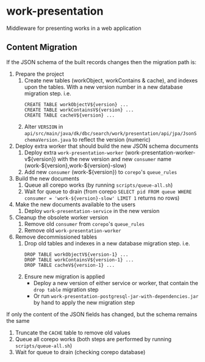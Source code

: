 # work-presentation
Middleware for presenting works in a web application

## Content Migration

If the JSON schema of the built records changes then the migration path is:

1. Prepare the project
    1. Create new tables (workObject, workContains & cache), and indexes upon the tables. With a new version number in a new database migration step. i.e.
        ```
        CREATE TABLE workObjectV${version} ...
        CREATE TABLE workContainsV${version} ...
        CREATE TABLE cacheV${version} ...
        ```
    1. Alter `VERSION` in `api/src/main/java/dk/dbc/search/work/presentation/api/jpa/JsonSchemaVersion.java` to reflect the version (numeric)
1. Deploy extra worker that should build the new JSON schema documents
    1. Deploy extra `work-presentation-worker` (work-presentation-worker-v\${version}) with the new version and new `consumer` name (work-\${version},work-\${version}-slow)
    1. Add new `consumer` (work-\${version}) to `corepo`'s `queue_rules`
1. Build the new documents
    1. Queue all corepo works (by running `scripts/queue-all.sh`)
    1. Wait for queue to drain (from corepo `SELECT pid FROM queue WHERE consumer = 'work-${version}-slow' LIMIT 1` returns no rows)
1. Make the new documents available to the users
    1. Deploy `work-presentation-service` in the new version
1. Cleanup the obsolete worker version
    1. Remove old `consumer` from `corepo`'s `queue_rules`
    1. Remove old `work-presentation-worker`
1. Remove decommissioned tables
    1. Drop old tables and indexes in a new database migration step. i.e.
        ```
        DROP TABLE workObjectV${version-1} ...
        DROP TABLE workContainsV${version-1} ...
        DROP TABLE cacheV${version-1} ...
        ```
    1. Ensure new migration is applied
        * Deploy a new version of either service or worker, that contain the `drop table` migration step
        * Or run `work-presentation-postgresql-jar-with-dependencies.jar` by hand to apply the new migration step

If only the content of the JSON fields has changed, but the schema remains the same

1. Truncate the `CACHE` table to remove old values
1. Queue all corepo works (both steps are performed by running `scripts/queue-all.sh`)
1. Wait for queue to drain (checking corepo database)
